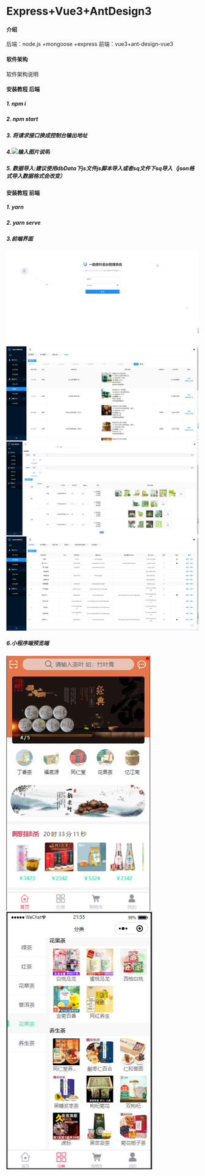 # Express+Vue3+AntDesign3

#### 介绍
后端：node.js +mongoose +express
前端：vue3+ant-design-vue3

#### 软件架构
软件架构说明


#### 安装教程 后端

##### 1.  npm i
##### 2.  npm start
##### 3. 将请求接口换成控制台输出地址

##### 4.![输入图片说明](https://images.gitee.com/uploads/images/2021/0716/111807_c2945dc1_5452088.png "屏幕截图.png")

##### 5. 数据导入:建议使用dbData下js文件js脚本导入或者sq文件下sq导入（json格式导入数据格式会改变）

#### 安装教程 前端

##### 1.  yarn
##### 2.  yarn serve


##### 3.前端界面
![输入图片说明](public/image/image_1.png)
![输入图片说明](public/image/image_2.png)
![输入图片说明](public/image/image_3.png)
![输入图片说明](public/image/image_4.png)


##### 6.小程序端预览端

![输入图片说明](public/image/wx.png)
![输入图片说明](public/image/wx_2.png)


